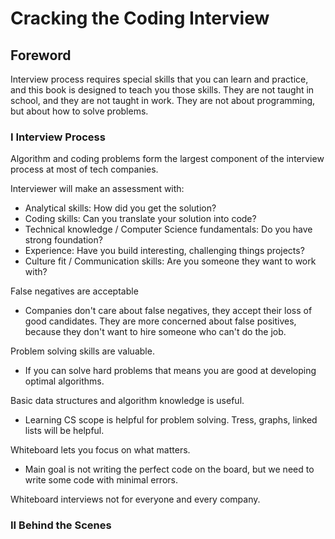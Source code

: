 # Cracking the Coding Interview

## Foreword

Interview process requires special skills that you can learn and practice, and this book is designed to teach you those skills. They are not taught in school, and they are not taught in work. They are not about programming, but about how to solve problems.

### I Interview Process

Algorithm and coding problems form the largest component of the interview process at most of tech companies.

Interviewer will make an assessment with:

- Analytical skills: How did you get the solution?
- Coding skills: Can you translate your solution into code?
- Technical knowledge / Computer Science fundamentals: Do you have strong foundation?
- Experience: Have you build interesting, challenging things projects?
- Culture fit / Communication skills: Are you someone they want to work with?

False negatives are acceptable

- Companies don't care about false negatives, they accept their loss of good candidates. They are more concerned about false positives, because they don't want to hire someone who can't do the job.

Problem solving skills are valuable.

- If you can solve hard problems that means you are good at developing optimal algorithms.

Basic data structures and algorithm knowledge is useful.

- Learning CS scope is helpful for problem solving. Tress, graphs, linked lists will be helpful.

Whiteboard lets you focus on what matters.

- Main goal is not writing the perfect code on the board, but we need to write some code with minimal errors.

Whiteboard interviews not for everyone and every company.

### II Behind the Scenes
